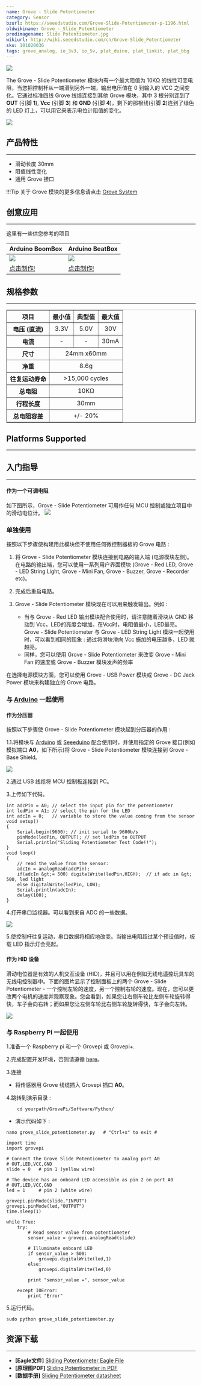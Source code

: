 ```yaml
---
name: Grove - Slide Potentiometer
category: Sensor
bzurl: https://seeedstudio.com/Grove-Slide-Potentiometer-p-1196.html
oldwikiname: Grove_-_Slide_Potentiometer
prodimagename: Slide Potentiometer.jpg
wikiurl: http://wiki.seeedstudio.com/cn/Grove-Slide_Potentiometer
sku: 101020036
tags: grove_analog, io_3v3, io_5v, plat_duino, plat_linkit, plat_bbg
---
```


![](https://raw.githubusercontent.com/SeeedDocument/Grove-Slide_Potentiometer/master/img/Sliding1.JPG)

The Grove - Slide Potentiometer 模块内有一个最大阻值为 10KΩ 的线性可变电阻，当您把控制杆从一端滑到另外一端，输出电压值在 0 到输入的 VCC 之间变化。它通过标准四线 Grove 线缆连接到其他 Grove 模块，其中 3 根分别连到了 **OUT** (引脚 **1**), **Vcc** (引脚 **3**) 和 **GND** (引脚 **4**)，剩下的那根线(引脚 **2**)连到了绿色的 LED 灯上，可以用它来表示电位计阻值的变化。

[![](https://github.com/SeeedDocument/wiki_chinese/raw/master/docs/images/click_to_buy.PNG)](https://item.taobao.com/item.htm?spm=a1z10.3-c.w4002-11172317909.9.7f561822qVySjY&id=45554612830)

## 产品特性
--------

-   滑动长度 30mm
-   阻值线性变化
-   通用 Grove 接口

!!!Tip
    关于 Grove 模块的更多信息请点击 [Grove System](http://wiki.seeedstudio.com/cn/Grove_System/)

## 创意应用
-----------------

这里有一些供您参考的项目

| **Arduino BoomBox**                                                  | **Arduino BeatBox**                                                    |
|----------------------------------------------------------------------|------------------------------------------------------------------------|
| ![](https://raw.githubusercontent.com/SeeedDocument/Grove-Slide_Potentiometer/master/img/Recipe-Arduino_BoomBox.jpg)| ![](https://raw.githubusercontent.com/SeeedDocument/Grove-Slide_Potentiometer/master/img/Recipe-Arduino_BeatBox.jpg)  |
| [点击制作!](http://www.seeed.cc/project_detail.html?id=171)       | [点击制作!](http://www.seeed.cc/project_detail.html?id=187)         |


## 规格参数
--------------

<table border="1" cellspacing="0" width="80%">
<tr>
<th scope="col">
项目
</th>
<th>
最小值
</th>
<th>
典型值
</th>
<th>
最大值
</th>
</tr>
<tr align="center">
<th scope="row">
电压 (直流)
</th>
<td>
3.3V
</td>
<td>
5.0V
</td>
<td>
30V
</td>
</tr>
<tr align="center">
<th scope="row">
电流
</th>
<td>
-
</td>
<td>
-
</td>
<td>
30mA
</td>
</tr>
<tr align="center">
<th scope="row">
尺寸
</th>
<td colspan="3">
24mm x60mm
</td>
</tr>
<tr align="center">
<th height="22" scope="row">
净重
</th>
<td colspan="3">
8.6g
</td>
</tr>
<tr align="center">
<th height="22" scope="row">
往复运动寿命
</th>
<td colspan="3">
&gt;15,000 cycles
</td>
</tr>
<tr align="center">
<th height="22" scope="row">
总电阻
</th>
<td colspan="3">
10KΩ
</td>
</tr>
<tr align="center">
<th height="22" scope="row">
行程长度
</th>
<td colspan="3">
30mm
</td>
</tr>
<tr align="center">
<th height="22" scope="row">
总电阻容差
</th>
<td colspan="3">
+/- 20%
</td>
</tr>
</table>


## Platforms Supported
-------------------

## 入门指导
---------------

#### 作为一个可调电阻

如下图所示，Grove - Slide Potentiometer 可用作任何 MCU 控制或独立项目中的滑动电位计。
![](https://raw.githubusercontent.com/SeeedDocument/Grove-Slide_Potentiometer/master/img/Sliding_justr.JPG)

### 单独使用

按照以下步骤使构建用此模块但不使用任何微控制器板的 Grove 电路 :

1.  将 Grove - Slide Potentiometer 模块连接到电路的输入端 (电源模块左侧)。在电路的输出端，您可以使用一系列用户界面模块 (Grove - Red LED, Grove - LED String Light, Grove - Mini Fan, Grove - Buzzer, Grove - Recorder etc)。
2.  完成后重启电路。
3.  Grove - Slide Potentiometer 模块现在可以用来触发输出。例如 :

    -   当与 Grove - Red LED 输出模块配合使用时，请注意随着滑块从 GND 移动到 Vcc，LED的亮度会增加。在Vcc时，电阻值最小，LED最亮。 Grove - Slide Potentiometer 与 Grove - LED String Light 模块一起使用时，可以看到相同的现象 : 通过将滑块滑向 Vcc 施加的电压越多，LED 就越亮。
    -   同样，您可以使用 Grove - Slide Potentiometer 来改变 Grove - Mini Fan 的速度或 Grove - Buzzer 模块发声的频率

在选择电源模块方面，您可以使用 Grove - USB Power 模块或 Grove - DC Jack Power 模块来构建独立的 Grove 电路。

### 与 [Arduino](/Arduino "Arduino") 一起使用

#### 作为分压器

按照以下步骤使 Grove - Slide Potentiometer 模块起到分压器的作用 :

1.1.将模块与 [Arduino](/Arduino "Arduino") 或 [Seeeduino](/Seeeduino_v4.2 "Seeeduino") 配合使用时，并使用指定的 Grove 接口(例如模拟端口 **A0**，如下所示)将 Grove - Slide Potentiometer 模块连接到 Grove - Base Shield。

![](https://raw.githubusercontent.com/SeeedDocument/Grove-Slide_Potentiometer/master/img/Sliding2.JPG)

2.通过 USB 线缆将 MCU 控制板连接到 PC。

3.上传如下代码。

```
int adcPin = A0; // select the input pin for the potentiometer
int ledPin = A1; // select the pin for the LED
int adcIn = 0;   // variable to store the value coming from the sensor
void setup()
{
    Serial.begin(9600); // init serial to 9600b/s
    pinMode(ledPin, OUTPUT); // set ledPin to OUTPUT
    Serial.println("Sliding Potentiometer Test Code!!");
}
void loop()
{
    // read the value from the sensor:
    adcIn = analogRead(adcPin);
    if(adcIn &gt;= 500) digitalWrite(ledPin,HIGH);  // if adc in &gt; 500, led light
    else digitalWrite(ledPin, LOW);
    Serial.println(adcIn);
    delay(100);
}
```

4.打开串口监视器。可以看到来自 ADC 的一些数据。

![](https://raw.githubusercontent.com/SeeedDocument/Grove-Slide_Potentiometer/master/img/Sliding_com.jpg)

5.使控制杆往复运动，串口数据将相应地改变。当输出电阻超过某个预设值时，板载 LED 指示灯会亮起。

#### 作为 HID 设备

滑动电位器是有效的人机交互设备 (HID)，并且可以用在例如无线电遥控玩具车的无线电控制器中。下面的图片显示了控制面板上的两个 Grove - Slide Potentiometer - 一个控制左轮的速度，另一个控制右轮的速度。现在，您可以更改两个电机的速度并观察现象。您会看到，如果您让右侧车轮比左侧车轮旋转得快，车子会向右转；而如果您让左侧车轮比右侧车轮旋转得快，车子会向左转。

![](https://raw.githubusercontent.com/SeeedDocument/Grove-Slide_Potentiometer/master/img/Car.JPG)

### 与 Raspberry Pi 一起使用

1.准备一个 Raspberry pi 和一个 Grovepi 或 Grovepi+.

2.完成配置开发环境，否则请遵循 [here](/GrovePiPlus)。

3.连接

-   将传感器用 Grove 线缆插入  Grovepi 插口 **A0**。

4.跳转到演示目录 :
```
    cd yourpath/GrovePi/Software/Python/
```

-   演示代码如下 :
```
nano grove_slide_potentiometer.py   # "Ctrl+x" to exit #
```

```
import time
import grovepi

# Connect the Grove Slide Potentiometer to analog port A0
# OUT,LED,VCC,GND
slide = 0   # pin 1 (yellow wire)

# The device has an onboard LED accessible as pin 2 on port A0
# OUT,LED,VCC,GND
led = 1     # pin 2 (white wire)

grovepi.pinMode(slide,"INPUT")
grovepi.pinMode(led,"OUTPUT")
time.sleep(1)

while True:
    try:
        # Read sensor value from potentiometer
        sensor_value = grovepi.analogRead(slide)

        # Illuminate onboard LED
        if sensor_value > 500:
            grovepi.digitalWrite(led,1)
        else:
            grovepi.digitalWrite(led,0)

        print "sensor_value =", sensor_value

    except IOError:
        print "Error"
```

5.运行代码。
```
sudo python grove_slide_potentiometer.py
```

## 资源下载
---------

-   **[Eagle文件]** [Sliding Potentiometer Eagle File](https://raw.githubusercontent.com/SeeedDocument/Grove-Slide_Potentiometer/master/res/Sliding_Potentiometer.rar)
-   **[原理图PDF]** [Sliding Potentiometer in PDF](https://raw.githubusercontent.com/SeeedDocument/Grove-Slide_Potentiometer/master/res/Sliding_protentiometer_sch.pdf)
-   **[数据手册]** [Sliding Potentiometer datasheet](https://raw.githubusercontent.com/SeeedDocument/Grove-Slide_Potentiometer/master/res/Sliding_potentiometer_datasheet.pdf)


<!-- This Markdown file was created from http://www.seeedstudio.com/wiki/Grove_-_Slide_Potentiometer -->
